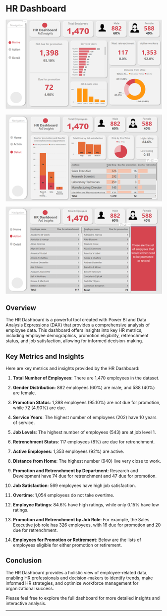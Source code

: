 # HR Dashboard

![HR Dashboard](https://github.com/abdelrahman4578/Power-BI-Dashboards/blob/c82dd6d6ea5f11bb140cd0557588128e4f79042c/HR/Capture.PNG)

![List 1](https://github.com/abdelrahman4578/Power-BI-Dashboards/blob/c82dd6d6ea5f11bb140cd0557588128e4f79042c/HR/Capture1.PNG)

![List 2](https://github.com/abdelrahman4578/Power-BI-Dashboards/blob/c82dd6d6ea5f11bb140cd0557588128e4f79042c/HR/Capture2.PNG)

## Overview

The HR Dashboard is a powerful tool created with Power BI and Data Analysis Expressions (DAX) that provides a comprehensive analysis of employee data. This dashboard offers insights into key HR metrics, including employee demographics, promotion eligibility, retrenchment status, and job satisfaction, allowing for informed decision-making.

## Key Metrics and Insights

Here are key metrics and insights provided by the HR Dashboard:

1. **Total Number of Employees**: There are 1,470 employees in the dataset.

2. **Gender Distribution**: 882 employees (60%) are male, and 588 (40%) are female.

3. **Promotion Status**: 1,398 employees (95.10%) are not due for promotion, while 72 (4.90%) are due.

4. **Service Years**: The highest number of employees (202) have 10 years of service.

5. **Job Levels**: The highest number of employees (543) are at job level 1.

6. **Retrenchment Status**: 117 employees (8%) are due for retrenchment.

7. **Active Employees**: 1,353 employees (92%) are active.

8. **Distance from Home**: The highest number (940) live very close to work.

9. **Promotion and Retrenchment by Department**: Research and Development have 74 due for retrenchment and 47 due for promotion.

10. **Job Satisfaction**: 569 employees have high job satisfaction.

11. **Overtime**: 1,054 employees do not take overtime.

12. **Employee Ratings**: 84.6% have high ratings, while only 0.15% have low ratings.

13. **Promotion and Retrenchment by Job Role**: For example, the Sales Executive job role has 326 employees, with 16 due for promotion and 20 due for retrenchment.

14. **Employees for Promotion or Retirement**: Below are the lists of employees eligible for either promotion or retirement. 
   


## Conclusion

The HR Dashboard provides a holistic view of employee-related data, enabling HR professionals and decision-makers to identify trends, make informed HR strategies, and optimize workforce management for organizational success. 

Please feel free to explore the full dashboard for more detailed insights and interactive analysis.

---
